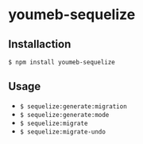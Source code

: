 youmeb-sequelize
================

## Installaction

    $ npm install youmeb-sequelize

## Usage

* `$ sequelize:generate:migration`
* `$ sequelize:generate:mode`
* `$ sequelize:migrate`
* `$ sequelize:migrate-undo`

